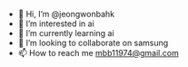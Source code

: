 - 👋 Hi, I’m @jeongwonbahk
- 👀 I’m interested in ai
- 🌱 I’m currently learning ai
- 💞️ I’m looking to collaborate on samsung
- 📫 How to reach me mbb11974@gmail.com

<!---
jeongwonbahk/jeongwonbahk is a ✨ special ✨ repository because its `README.md` (this file) appears on your GitHub profile.
You can click the Preview link to take a look at your changes.
--->
